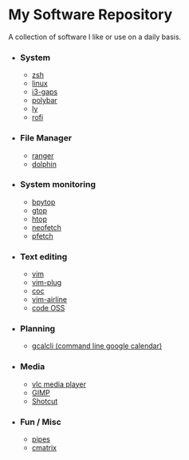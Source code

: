 # My Software Repository
A collection of software I like or use on a daily basis.

* ### System
	* [zsh](https://github.com/zsh-users/zsh)
	* [linux](https://github.com/torvalds/linux)
	* [i3-gaps](https://github.com/Airblader/i3)
	* [polybar](https://github.com/polybar/polybar)
	* [ly](https://github.com/nullgemm/ly)
	* [rofi](https://github.com/davatorium/rofi)

* ### File Manager
	* [ranger](https://github.com/ranger/ranger)
	* [dolphin](https://github.com/KDE/dolphin)

* ### System monitoring
	* [bpytop](https://github.com/aristocratos/bpytop)
	* [gtop](https://github.com/aksakalli/gtop)
	* [htop](https://github.com/hishamhm/htop)
	* [neofetch](https://github.com/dylanaraps/neofetch)
	* [pfetch](https://github.com/dylanaraps/pfetch)

* ### Text editing
	* [vim](https://github.com/vim/vim)
	* [vim-plug](https://github.com/junegunn/vim-plug)
	* [coc](https://github.com/neoclide/coc.nvim)
	* [vim-airline](https://github.com/vim-airline/vim-airline)
	* [code OSS](https://github.com/microsoft/vscode)

* ### Planning
	* [gcalcli (command line google calendar)](https://github.com/insanum/gcalcli)

* ### Media
	* [vlc media player](https://github.com/videolan/vlc)
	* [GIMP](https://github.com/GNOME/gimp)
	* [Shotcut](https://github.com/mltframework/shotcut)

* ### Fun / Misc
	* [pipes](https://github.com/pipeseroni/pipes.sh)
	* [cmatrix](https://github.com/abishekvashok/cmatrix)

